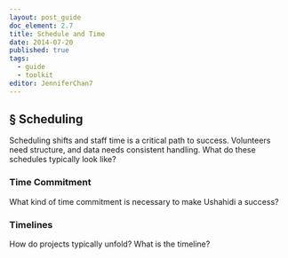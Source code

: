 ```yaml
---
layout: post_guide
doc_element: 2.7
title: Schedule and Time
date: 2014-07-20
published: true
tags:
  - guide
  - toolkit
editor: JenniferChan7
---
```


## &sect; Scheduling

Scheduling shifts and staff time is a critical path to success. Volunteers need structure, and data needs consistent handling. What do these schedules typically look like?

### Time Commitment

What kind of time commitment is necessary to make Ushahidi a success?

### Timelines

How do projects typically unfold? What is the timeline?
